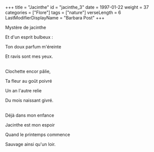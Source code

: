 +++
title = "Jacinthe"
id = "jacinthe_3"
date = 1997-01-22
weight = 37
categories = ["Flore"]
tags = ["nature"]
verseLength = 6
LastModifierDisplayName = "Barbara Post"
+++

Mystère de jacinthe

Et d'un esprit bulbeux :

Ton doux parfum m'éreinte

Et ravis sont mes yeux.

 \
Clochette encor pâlie,

Ta fleur au goût poivré

Un an l'autre relie

Du mois naissant givré.

 \
Déjà dans mon enfance

Jacinthe est mon espoir

Quand le printemps commence

Sauvage ainsi qu'un loir.
